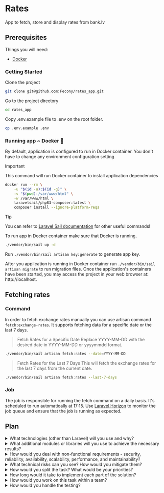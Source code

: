 # Rates

App to fetch, store and display rates from bank.lv

## Prerequisites

Things you will need:

-   [Docker](https://docs.docker.com/get-docker/)

### Getting Started

Clone the project

```bash
git clone git@github.com:Fecony/rates_app.git
```

Go to the project directory

```bash
cd rates_app
```

Copy .env.example file to .env on the root folder.

```bash
cp .env.example .env
```

### Running app ~ Docker 🐳

By default, application is configured to run in Docker container. You don't have to change any environment configuration
setting.

> [!IMPORTANT]
> This command will run Docker container to install application dependencies

```bash
docker run --rm \
    -u "$(id -u):$(id -g)" \
    -v "$(pwd):/var/www/html" \
    -w /var/www/html \
    laravelsail/php83-composer:latest \
    composer install --ignore-platform-reqs
```

> [!TIP]
> You can refer to [Laravel Sail documentation](https://laravel.com/docs/11.x/sail#installing-composer-dependencies-for-existing-projects) for other useful commands!

To run app in Docker container make sure that Docker is running.

```bash
./vendor/bin/sail up -d
```

Run `./vendor/bin/sail artisan key:generate` to generate app key.

After you application is running in Docker container run `./vendor/bin/sail artisan migrate` to run migration files.
Once the application's containers have been started, you may access the project in your web browser at: http://localhost.

## Fetching rates

### Command

In order to fetch exchange rates manually you can use artisan command `fetch:exchange-rates`.
It supports fetching data for a specific date or the last 7 days.

> Fetch Rates for a Specific Date
> Replace YYYY-MM-DD with the desired date in YYYY-MM-DD or yyyymmdd format.

```bash
./vendor/bin/sail artisan fetch:rates --date=YYYY-MM-DD
```

> Fetch Rates for the Last 7 Days
> This will fetch the exchange rates for the last 7 days from the current date.

```bash
./vendor/bin/sail artisan fetch:rates --last-7-days
```

### Job

The job is responsible for running the fetch command on a daily basis. It's scheduled to run automatically at 17:15.
Use [Laravel Horizon](https://laravel.com/docs/11.x/horizon) to monitor the job queue and ensure that the job is running as expected.

## Plan

<details>

<summary>What technologies (other than Laravel) will you use and why?</summary>

-   [Redis](https://redis.io/) - Used for caching and queue management to ensure fast access to frequently requested data and to handle background jobs efficiently.
-   [MySQL](https://www.mysql.com/) - Database to store exchage rates, chosen for reliability, performance, and compatibility with Laravel.
-   [Docker](https://www.docker.com/) - Used for containerizing the application to ensure consistency across different environments, simplifying deployment and scaling.
-   [Livewire](https://livewire.laravel.com/) - A Laravel library to create interactive web applications without leaving PHP or writing much JavaScript.

</details>

<details>

<summary>What additional modules or libraries will you use to achieve the necessary results?</summary>

-   [Laravel Sail](https://laravel.com/docs/11.x/sail) - Lightweight command-line interface for interacting with Laravel's default Docker development environment.
-   [Laravel Horizon](https://laravel.com/docs/11.x/horizon) - Dashboard to monitor and manage background jobs.
-   [Laravel Pint](https://laravel.com/docs/11.x/pint) - PHP code style fixer.
-   [XML Wrangler](https://github.com/saloonphp/xml-wrangler) - A PHP library designed to simplify the parsing and manipulation of XML data.
-   [TALL Stack](https://tallstack.dev/)
    -   [Tailwind CSS](https://tailwindcss.com/) - A utility-first CSS framework to build UI quickly and ensure a consistent look for the user interface.
    -   [Alpine.js](https://alpinejs.dev/) - Is a lightweight JavaScript library used to add client-side interactivity.
    -   [Laravel](https://laravel.com)
    -   [Livewire](https://livewire.laravel.com/)
-   [Carbon](https://carbon.nesbot.com/) - A PHP library for date and time manipulation.

</details>

<details>

<summary>How would you deal with non-functional requirements - security, reliability, availability, scalability, performance, and maintainability?</summary>

##### Security

Ensure user inputs are validated and sanitized to prevent SQL injection, XSS attacks, and other vulnerabilities. Use Laravel's built-in validation mechanisms and secure query-building practices. Sensitive configuration details and credentials are managed securely using environment variables and Laravel's built-in encryption services. Keep Laravel and its dependencies updated to patch known security vulnerabilities.

##### Reliability

Implement error handling with try-catch blocks and proper logging. Use Laravel's logging system to capture and analyze errors. By using Laravel’s job and queue system with Horizon for monitoring, we ensure that tasks like fetching and storing exchange rates are retried if they fail, and issues are logged and addressed promptly. Do a regular backups of data to protect against data loss.

##### Availability

Deploy the application on multiple servers or use cloud-based load balancers to distribute traffic and ensure continuous availability. Implement database replication and backup strategies.

##### Scalability

Index columns in the database to improve query performance, especially for frequently accessed data. Use load balancers to distribute traffic effectively. Implement caching mechanisms for frequently accessed data to reduce database load and improve response times.

##### Performance

Write efficient SQL queries and use database indexing to speed up data retrieval. Optimize data insertion processes to handle bulk operations effectively. Use caching to minimize repetitive database queries and improve response times. Utilize a CDN to serve static assets (CSS, JavaScript, images) and reduce latency by distributing content geographically.

##### Maintainability

Follow best practices for coding standards, such as PSR standards and using Laravel’s recommended coding conventions. Write clean, well-documented, and modular code. Implement unit tests, integration tests, and end-to-end tests to ensure the application works as expected and to catch regressions early. Maintain documentation for both the codebase and the deployment process.

</details>

<details>

<summary>What technical risks can you see? How would you mitigate them?</summary>

##### External

One significant technical risk involves the availability of exchange rate data. Since the data is updated daily and relies on an external API, there is a risk of data unavailability or delays. To mitigate this, we implement error handling and retry mechanisms in our background job, ensuring that it can handle temporary unavailability and retry fetching data if needed. Additionally, we use a fallback mechanism to ensure that data is fetched as soon as it becomes available.

##### Queries

Another risk is performance degradation due to inefficient querying or high traffic. We address this by optimizing our database queries, using indexing, and implementing caching to reduce load on the database and improve response times. Regular performance monitoring and profiling would help us identify and resolve bottlenecks early.

##### Scalability

As user demand grows, scalability becomes a key concern. To tackle this, we design the application to scale both horizontally and vertically. This approach utilizes load balancers and adaptable cloud infrastructure, ensuring that increased traffic and data volume are managed efficiently.

</details>

<details>

<summary>How would you split the task? What would be your priorities?</summary>

I would start by focusing on the core functionality of fetching and storing exchange rates. This involves setting up the command and job to handle data retrieval and database insertion. Once the core functionality is stable, I would move on to implementing data display features, ensuring that users can view and filter the rates as required.

</details>

<details>

<summary>How long would it take to implement each part of the solution?</summary>

### Project setup

> Estimated Time: 2 hours

Configuring the Laravel project, setting up migrations, and installing necessary packages.

### Data gathering

> Estimated time: ~6 hours

#### Data Retrieval and Storage

> Estimated time: 4 hours

Developing the services, command and job to fetch exchange rates, schedule job, handle errors, and store the data.

#### Caching & Indexing

> Estimated time: ~1 hour

Configuring caching and creating indexes to optimize database performance.

#### Error Handling and Manual Testing

> Estimated time: 2 hour

Ensuring data fetching service, job and command handle edge cases.

### Data display

> Estimated time: 10 hours

#### Developing Views

> Estimated time: 6 hours

Creating responsive views and implementing filters

#### Integrating with Backend

> Estimated time: 2 hours

Connecting the front-end to the backend data via Livewire and Alpinejs data fetching.

#### Manual Testing and Optimization

> Estimated time: 2 hours

Ensuring responsiveness, functionality and optimizing performance.

</details>

<details>

<summary>How would you work on this task within a team?</summary>

If working alone as a full-stack developer, I’d first work on the data gathering, storage, and caching. Once the backend is functional, I’d move on to the frontend to build and integrate the UI. This approach ensures that each part of the system is thoroughly developed and tested before moving on to the next.

In a team setting where I'm focused on the backend, I’d handle all server-side tasks. I'd collaborate with a frontend developer to provide the necessary APIs and support for integrating the data into the UI. Regular check-ins with the frontend developer would ensure that our work aligns seamlessly.

If I were the frontend developer, I would focus on designing and implementing the UI while the backend developer handles data fetching and storage. I’d work closely with them to ensure the API meets frontend requirements and that integration is smooth.

In both scenarios, we would also coordinate with a designer or product manager to align the development with user experience and business goals, ensuring that the final product is both functional and meets design standards.

</details>

<details>

<summary>How would you handle the testing?</summary>

For testing, I would start with unit tests for individual components. In the backend, I’d write tests for data fetching, ensuring the services/command/job correctly handle different scenarios, including successful data retrieval and error handling. I’d also test database operations to confirm that data is correctly stored and retrieved.
By mocking I could avoid dependencies on external services or the database, allowing reliable and efficient testing of individual units.

In the frontend, I’d implement tests to verify that the UI components display data as expected and that user interactions, such as filtering and searching, function properly.
For end-to-end testing, I would simulate user interactions with the UI to ensure that the entire application functions as expected from the user's perspective. This includes testing data retrieval, filtering, and display functionalities.

Additionally, I’d perform manual testing to validate the end-to-end functionality, including edge cases and potential user errors. This comprehensive testing approach would help identify and address any issues before deployment.

Finally, I would implement automated tests in a CI pipeline to catch issues early and maintain code quality throughout development. Regularly running these tests helps identify problems quickly and ensures that any changes or new features do not break existing functionality.

</details>
